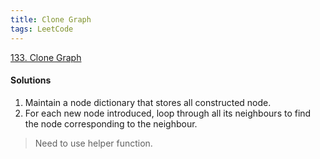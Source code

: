 ```yaml
---
title: Clone Graph
tags: LeetCode
---
```


[133. Clone Graph](https://leetcode.com/problems/clone-graph/submissions/)

#### Solutions
1. Maintain a node dictionary that stores all constructed node.  
2. For each new node introduced, loop through all its neighbours to find the node corresponding to the neighbour.  
> Need to use helper function.